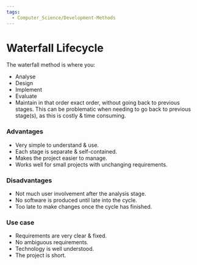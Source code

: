 ```yaml
---
tags:
  - Computer_Science/Development-Methods
---
```

# Waterfall Lifecycle
The waterfall method is where you:
- Analyse
- Design
- Implement
- Evaluate
- Maintain
in that order exact order, without going back to previous stages. This can be problematic when needing to go back to previous stage(s), as this is costly & time consuming.

### Advantages
- Very simple to understand & use.
- Each stage is separate & self-contained.
- Makes the project easier to manage.
- Works well for small projects with unchanging requirements.

### Disadvantages
- Not much user involvement after the analysis stage.
- No software is produced until late into the cycle.
- Too late to make changes once the cycle has finished.

### Use case
- Requirements are very clear & fixed.
- No ambiguous requirements.
- Technology is well understood.
- The project is short.